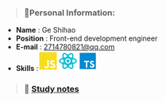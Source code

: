 > ### :page_with_curl:Personal Information:

- **Name** : Ge Shihao
- **Position** : Front-end development engineer
- **E-mail** : 2714780821@qq.com
- **Skills** :<img src="./images/js.svg"/><img src="./images/react.svg"/><img src="./images/ts.svg"/>

> ### :book: [Study notes](https://github.com/randomtc/study-notes)
